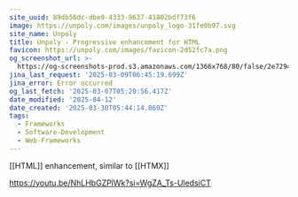 ```yaml
---
site_uuid: 89db56dc-dbe9-4333-9637-41802bdf73f6
image: https://unpoly.com/images/unpoly_logo-31fe0b97.svg
site_name: Unpoly
title: Unpoly - Progressive enhancement for HTML
favicon: https://unpoly.com/images/favicon-2d52fc7a.png
og_screenshot_url: >-
  https://og-screenshots-prod.s3.amazonaws.com/1366x768/80/false/2e72944e10e6b45c810069dacff5e23724f6f05975e23bdefc9d8fb1492ef56f.jpeg
jina_last_request: '2025-03-09T06:45:19.699Z'
jina_error: Error occurred
og_last_fetch: '2025-03-07T05:20:56.417Z'
date_modified: '2025-04-12'
date_created: '2025-03-30T05:44:14.869Z'
tags:
  - Frameworks
  - Software-Development
  - Web-Frameworks
---
```













[[HTML]] enhancement, similar to [[HTMX]]

https://youtu.be/NhLHbGZPlWk?si=WgZA_Ts-UledsiCT
